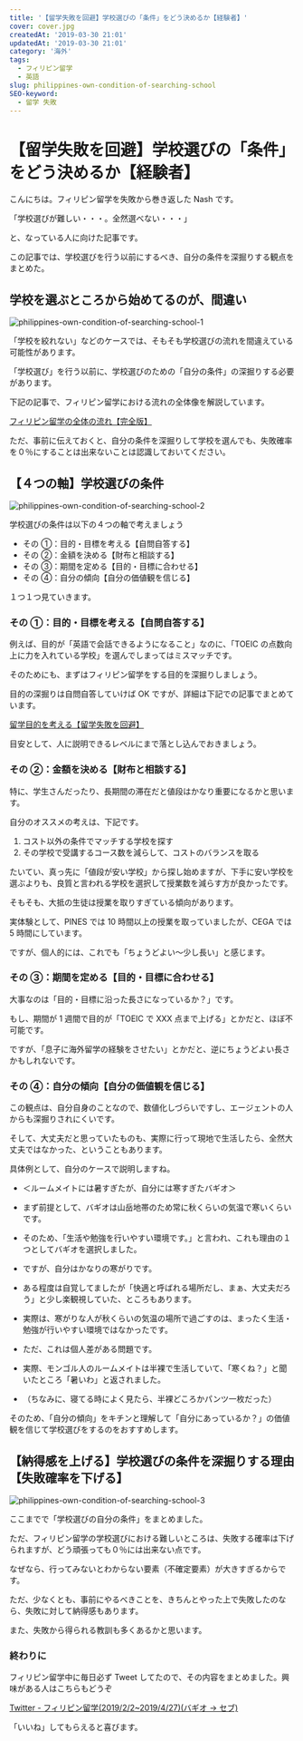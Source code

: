 ```yaml
---
title: '【留学失敗を回避】学校選びの「条件」をどう決めるか【経験者】'
cover: cover.jpg
createdAt: '2019-03-30 21:01'
updatedAt: '2019-03-30 21:01'
category: '海外'
tags:
  - フィリピン留学
  - 英語
slug: philippines-own-condition-of-searching-school
SEO-keyword:
  - 留学 失敗
---
```


# 【留学失敗を回避】学校選びの「条件」をどう決めるか【経験者】

こんにちは。フィリピン留学を失敗から巻き返した Nash です。

「学校選びが難しい・・・。全然選べない・・・」

と、なっている人に向けた記事です。

この記事では、学校選びを行う以前にするべき、自分の条件を深掘りする観点をまとめた。

## 学校を選ぶところから始めてるのが、間違い

![philippines-own-condition-of-searching-school-1](./1.jpg)

「学校を絞れない」などのケースでは、そもそも学校選びの流れを間違えている可能性があります。

「学校選び」を行う以前に、学校選びのための「自分の条件」の深掘りする必要があります。

下記の記事で、フィリピン留学における流れの全体像を解説しています。

[フィリピン留学の全体の流れ【完全版】](./philippines-entire-flow)

ただ、事前に伝えておくと、自分の条件を深掘りして学校を選んでも、失敗確率を０％にすることは出来ないことは認識しておいてください。

## 【４つの軸】学校選びの条件

![philippines-own-condition-of-searching-school-2](./2.jpg)

学校選びの条件は以下の４つの軸で考えましょう

- その ①：目的・目標を考える【自問自答する】
- その ②：金額を決める【財布と相談する】
- その ③：期間を定める【目的・目標に合わせる】
- その ④：自分の傾向【自分の価値観を信じる】

１つ１つ見ていきます。

### その ①：目的・目標を考える【自問自答する】

例えば、目的が「英語で会話できるようになること」なのに、「TOEIC の点数向上に力を入れている学校」を選んでしまってはミスマッチです。

そのためにも、まずはフィリピン留学をする目的を深掘りしましょう。

目的の深掘りは自問自答していけば OK ですが、詳細は下記での記事でまとめています。

[留学目的を考える【留学失敗を回避】](./philippines-purpose)

目安として、人に説明できるレベルにまで落とし込んでおきましょう。

### その ②：金額を決める【財布と相談する】

特に、学生さんだったり、長期間の滞在だと値段はかなり重要になるかと思います。

自分のオススメの考えは、下記です。

1. コスト以外の条件でマッチする学校を探す
2. その学校で受講するコース数を減らして、コストのバランスを取る

たいてい、真っ先に「値段が安い学校」から探し始めますが、下手に安い学校を選ぶよりも、良質と言われる学校を選択して授業数を減らす方が良かったです。

そもそも、大抵の生徒は授業を取りすぎている傾向があります。

実体験として、PINES では 10 時間以上の授業を取っていましたが、CEGA では 5 時間にしています。

ですが、個人的には、これでも「ちょうどよい〜少し長い」と感じます。

### その ③：期間を定める【目的・目標に合わせる】

大事なのは「目的・目標に沿った長さになっているか？」です。

もし、期間が 1 週間で目的が「TOEIC で XXX 点まで上げる」とかだと、ほぼ不可能です。

ですが、「息子に海外留学の経験をさせたい」とかだと、逆にちょうどよい長さかもしれないです。

### その ④：自分の傾向【自分の価値観を信じる】

この観点は、自分自身のことなので、数値化しづらいですし、エージェントの人からも深掘りされにくいです。

そして、大丈夫だと思っていたものも、実際に行って現地で生活したら、全然大丈夫ではなかった、ということもあります。

具体例として、自分のケースで説明しますね。

- ＜ルームメイトには暑すぎたが、自分には寒すぎたバギオ＞

- まず前提として、バギオは山岳地帯のため常に秋くらいの気温で寒いくらいです。

- そのため、「生活や勉強を行いやすい環境です。」と言われ、これも理由の１つとしてバギオを選択しました。

- ですが、自分はかなりの寒がりです。

- ある程度は自覚してましたが「快適と呼ばれる場所だし、まぁ、大丈夫だろう」と少し楽観視していた、ところもあります。

- 実際は、寒がりな人が秋くらいの気温の場所で過ごすのは、まったく生活・勉強が行いやすい環境ではなかったです。

- ただ、これは個人差がある問題です。

- 実際、モンゴル人のルームメイトは半裸で生活していて、「寒くね？」と聞いたところ「暑いわ」と返されました。

- （ちなみに、寝てる時によく見たら、半裸どころかパンツ一枚だった）

そのため、「自分の傾向」をキチンと理解して「自分にあっているか？」の価値観を信じて学校選びをするのをおすすめします。

## 【納得感を上げる】学校選びの条件を深掘りする理由【失敗確率を下げる】

![philippines-own-condition-of-searching-school-3](./3.jpg)

ここまでで「学校選びの自分の条件」をまとめました。

ただ、フィリピン留学の学校選びにおける難しいところは、失敗する確率は下げられますが、どう頑張っても０％には出来ない点です。

なぜなら、行ってみないとわからない要素（不確定要素）が大きすぎるからです。

ただ、少なくとも、事前にやるべきことを、きちんとやった上で失敗したのなら、失敗に対して納得感もあります。

また、失敗から得られる教訓も多くあるかと思います。

### 終わりに

フィリピン留学中に毎日必ず Tweet してたので、その内容をまとめました。興味がある人はこちらもどうぞ

[Twitter - フィリピン留学(2019/2/2~2019/4/27)(バギオ → セブ)](https://twitter.com/i/moments/1108015112575541249)

「いいね」してもらえると喜びます。
